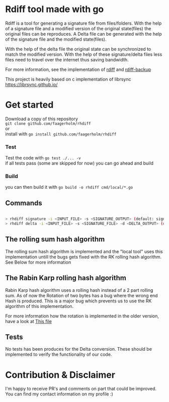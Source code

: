 # Rdiff tool made with go

Rdiff is a tool for generating a signature file from files/folders. With the help of a signature file and a modified version of the original state(files) the original files can be reproduces. A Delta file can be generated with the help of the signature file and the modified state(files).

With the help of the delta file the original state can be synchronized to match the modified version. 
With the help of these signature/delta files less files need to travel over the internet thus saving bandwidth. 

For more information, see the implementation of [rdiff](https://linux.die.net/man/1/rdiff) and [rdiff-backup](https://rdiff-backup.net/)


This project is heavily based on c implementation of librsync  
https://librsync.github.io/


# Get started

Download a copy of this repository  
`git clone github.com/faagerholm/rhdiff`  
or  
install with `go install github.com/faagerholm/rhdiff`

### Test

Test the code with `go test ./... -v`  
if all tests pass (some are skipped for now) you can go ahead and build

### Build
you can then build it with 
`go build -o rhdiff cmd/local/*.go`



## Commands

```bash

> rhdiff signature -i <INPUT_FILE> -s <SIGNATURE_OUTPUT> (default: signature.bin)
> rhdiff delta -i <INPUT_FILE> -s <SIGNATURE_FILE> -d <DELTA_OUTPUT> (default: delta.sin) 

```

## The rolling sum hash algorithm

The rolling sum hash algorithm is implemented and the "local tool" uses this implementation untill the bugs gets fixed with the RK rolling hash algorithm. See Below for more information

## The Rabin Karp rolling hash algorithm

Rabin Karp hash algorithm uses a rolling hash instead of a 2 part rolling sum. As of now the Rotation of two bytes has a bug where the wrong end Hash is produced. This is a major bug which prevents us to use the RK algorithm of this implementation.

For more information how the rotation is implemented in the older version, have a look at [This file](https://librsync.github.io/rabinkarp_8h_source.html)

## Tests
No tests has been produces for the Delta conversion. These should be implemented to verify the functionality of our code.

# Contribution & Disclaimer

I'm happy to receive PR's and comments on part that could be improved.
You can find my contact information on my profile :)